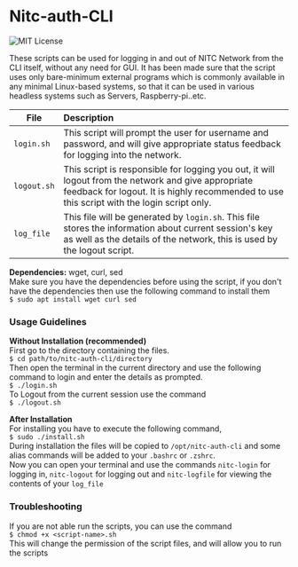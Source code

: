 # Nitc-auth-CLI


![MIT License](https://img.shields.io/github/license/AmarNathH/nitc-auth-cli.svg?label=License)

These scripts can be used for logging in and out of NITC Network from the CLI itself, without any need for GUI. It has been made sure that the script uses only bare-minimum external programs which is commonly available in any minimal Linux-based systems, so that it can be used in various headless systems such as Servers, Raspberry-pi..etc.

| File | Description |
|------|:------|
| `login.sh` | This script will prompt the user for username and password, and will give appropriate status feedback for logging into the network. |
| `logout.sh` | This script is responsible for logging you out, it will logout from the network and give appropriate feedback for logout. It is highly recommended to use this script with the login script only. |
| `log_file` | This file will be generated by `login.sh`. This file stores the information about current session's key as well as the details of the network, this is used by the logout script.|

**Dependencies:** wget, curl, sed  
Make sure you have the dependencies before using the script, if you don't have the dependencies then use the following command to install them  
`$ sudo apt install wget curl sed`


### Usage Guidelines
**Without Installation (recommended)**    
First go to the directory containing the files.  
`$ cd path/to/nitc-auth-cli/directory`  
Then open the terminal in the current directory and use the following command to login and enter the details as prompted.  
`$ ./login.sh`  
To Logout from the current session use the command  
`$ ./logout.sh`

**After Installation**  
For installing you have to execute the following command,  
`$ sudo ./install.sh`   
During installation the files will be copied to `/opt/nitc-auth-cli` and some alias commands will be added to your `.bashrc` or `.zshrc`.  
Now you can open your terminal and use the commands `nitc-login` for logging in, `nitc-logout` for logging out and `nitc-logfile` for viewing the contents of your `log_file` 

### Troubleshooting  
If you are not able run the scripts, you can use the command  
`$ chmod +x <script-name>.sh`  
This will change the permission of the script files, and will allow you to run the scripts

